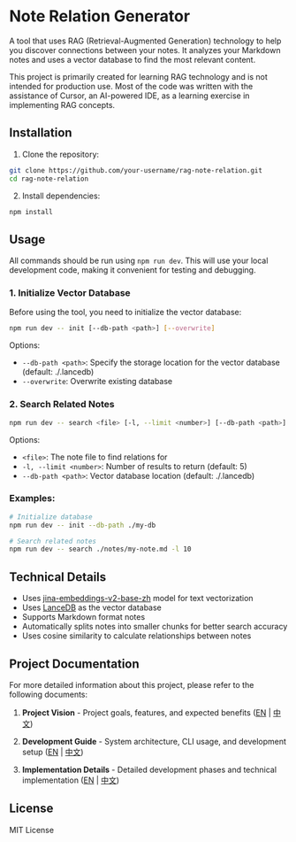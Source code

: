 # Note Relation Generator

A tool that uses RAG (Retrieval-Augmented Generation) technology to help you discover connections between your notes. It analyzes your Markdown notes and uses a vector database to find the most relevant content.

This project is primarily created for learning RAG technology and is not intended for production use. Most of the code was written with the assistance of Cursor, an AI-powered IDE, as a learning exercise in implementing RAG concepts.

## Installation

1. Clone the repository:

```bash
git clone https://github.com/your-username/rag-note-relation.git
cd rag-note-relation
```

2. Install dependencies:

```bash
npm install
```

## Usage

All commands should be run using `npm run dev`. This will use your local development code, making it convenient for testing and debugging.

### 1. Initialize Vector Database

Before using the tool, you need to initialize the vector database:

```bash
npm run dev -- init [--db-path <path>] [--overwrite]
```

Options:

- `--db-path <path>`: Specify the storage location for the vector database (default: ./.lancedb)
- `--overwrite`: Overwrite existing database

### 2. Search Related Notes

```bash
npm run dev -- search <file> [-l, --limit <number>] [--db-path <path>]
```

Options:

- `<file>`: The note file to find relations for
- `-l, --limit <number>`: Number of results to return (default: 5)
- `--db-path <path>`: Vector database location (default: ./.lancedb)

### Examples:

```bash
# Initialize database
npm run dev -- init --db-path ./my-db

# Search related notes
npm run dev -- search ./notes/my-note.md -l 10
```

## Technical Details

- Uses [jina-embeddings-v2-base-zh](https://huggingface.co/Xenova/jina-embeddings-v2-base-zh) model for text vectorization
- Uses [LanceDB](https://github.com/lancedb/lancedb) as the vector database
- Supports Markdown format notes
- Automatically splits notes into smaller chunks for better search accuracy
- Uses cosine similarity to calculate relationships between notes

## Project Documentation

For more detailed information about this project, please refer to the following documents:

1. **Project Vision** - Project goals, features, and expected benefits ([EN](docs/project-vision.md) | [中文](docs/project-vision.zh-TW.md))

2. **Development Guide** - System architecture, CLI usage, and development setup ([EN](docs/development.md) | [中文](docs/development.zh-TW.md))

3. **Implementation Details** - Detailed development phases and technical implementation ([EN](docs/implementation-plan.md) | [中文](docs/implementation-plan.zh-TW.md))

## License

MIT License
